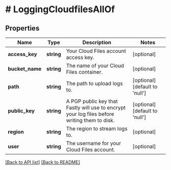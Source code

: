 # # LoggingCloudfilesAllOf

## Properties

Name | Type | Description | Notes
------------ | ------------- | ------------- | -------------
**access_key** | **string** | Your Cloud Files account access key. | [optional]
**bucket_name** | **string** | The name of your Cloud Files container. | [optional]
**path** | **string** | The path to upload logs to. | [optional] [default to 'null']
**public_key** | **string** | A PGP public key that Fastly will use to encrypt your log files before writing them to disk. | [optional] [default to 'null']
**region** | **string** | The region to stream logs to. | [optional]
**user** | **string** | The username for your Cloud Files account. | [optional]

[[Back to API list]](../../README.md#endpoints) [[Back to README]](../../README.md)
